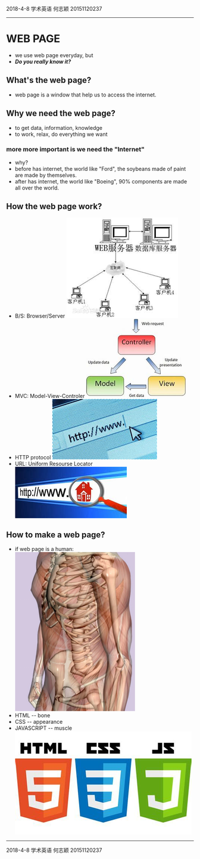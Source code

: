 2018-4-8  学术英语  何志颖  20151120237
___

# WEB PAGE

- we use web page everyday, but
- ***Do you really know it?***

## What's the web page?

- web page is a window that help us to access the internet.

## Why we need the web page?

- to get data, information, knowledge
- to work, relax, do everything we want

### more more important is we need the **"Internet"**

- why?
- before has internet, the world like "Ford", the soybeans made of paint are made by themselves.
- after has internet, the world like "Boeing", 90% components are made all over the world.

## How the web page work?

- B/S: Browser/Server
![](images/bs.png)
- MVC: Model-View-Controler
![](images/mvc.png)
- HTTP protocol
![](images/http.png)
- URL: Uniform Resourse Locator
![](images/url.png)

## How to make a web page?

- if web page is a human:
![](images/bone.png)
- HTML -- bone
- CSS -- appearance
- JAVASCRIPT -- muscle
![](images/hcj.png)
___
2018-4-8  学术英语  何志颖  20151120237